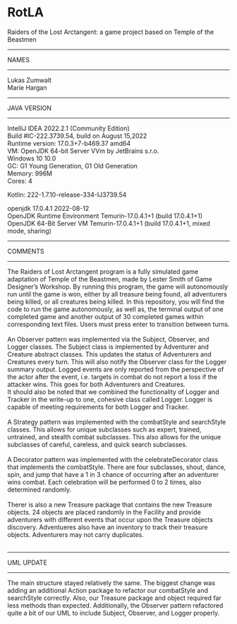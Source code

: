 # RotLA
Raiders of the Lost Arctangent: a game project based on Temple of the Beastmen

***********
NAMES
***********
Lukas Zumwalt<br>
Marie Hargan

***********
JAVA VERSION
***********
IntelliJ IDEA 2022.2.1 (Community Edition)<br>
Build #IC-222.3739.54, build on August 15,2022<br>
Runtime version: 17.0.3+7-b469.37 amd64<br>
VM: OpenJDK 64-bit Server VVm by JetBrains s.r.o.<br>
Windows 10 10.0<br>
GC: G1 Young Generation, G1 Old Generation<br>
Memory: 996M<br>
Cores: 4<br>

Kotlin: 222-1.7.10-release-334-IJ3739.54<br>

openjdk 17.0.4.1 2022-08-12 <br>
OpenJDK Runtime Environment Temurin-17.0.4.1+1 (build 17.0.4.1+1) <br>
OpenJDK 64-Bit Server VM Temurin-17.0.4.1+1 (build 17.0.4.1+1, mixed mode, sharing) <br>

***********
COMMENTS
***********
The Raiders of Lost Arctangent program is a fully simulated game adaptation of Temple of the Beastmen, made by Lester Smith of Game Designer’s Workshop. By running this program, the game will autonomously run until the game is won, either by all treasure being found, all adventurers being killed, or all creatures being killed. In this repository, you will find the code to run the game autonomously, as well as, the terminal output of one completed game and another output of 30 completed games within corresponding text files. Users must press enter to transition between turns.<br>
<br>
An Observer pattern was implemented via the Subject, Observer, and Logger classes. The Subject class is implemented by Adventurer and Creature abstract classes. This updates the status of Adventurers and Creatures every turn. This will also notify the Observer class for the Logger summary output. Logged events are only reported from the perspective of the actor after the event, i.e. targets in combat do not report a loss if the attacker wins. This goes for both Adventurers and Creatures.<br>
It should also be noted that we combined the functionality of Logger and Tracker in the write-up to one, cohesive class called Logger. Logger is capable of meeting requirements for both Logger and Tracker. <br>
<br>
A Strategy pattern was implemented with the combatStyle and searchStyle classes. This allows for unique subclasses such as expert, trained, untrained, and stealth combat subclasses. This also allows for the unique subclasses of careful, careless, and quick search subclasses.<br>
<br>
A Decorator pattern was implemented with the celebrateDecorator class that implements the combatStyle. There are four subclasses, shout, dance, spin, and jump that have a 1 in 3 chance of occurring after an adventurer wins combat. Each celebration will be performed 0 to 2 times, also determined randomly. <br>
<br>
Therer is also a new Treasure package that contains the new Treasure objects. 24 objects are placed randomly in the Facility and provide adventurers with different events that occur upon the Treasure objects discovery. Adventueres also have an inventory to track their treasure objects. Adventurers may not carry duplicates.<br>
<br>

*********
UML UPDATE
*********
The main structure stayed relatively the same. The biggest change was adding an additional Action package to refactor our combatStyle and searchStyle correctly. Also, our Treasure package and object required far less methods than expected. Additionally, the Observer pattern refactored quite a bit of our UML to include Subject, Observer, and Logger properly.<br>
